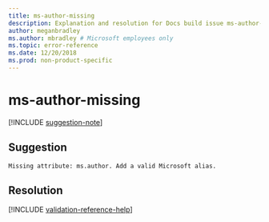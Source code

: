 ```yaml
---
title: ms-author-missing
description: Explanation and resolution for Docs build issue ms-author-missing
author: meganbradley
ms.author: mbradley # Microsoft employees only
ms.topic: error-reference
ms.date: 12/20/2018
ms.prod: non-product-specific
---
```

# ms-author-missing

[!INCLUDE [suggestion-note](includes/suggestion-note.md)]

## Suggestion

`Missing attribute: ms.author. Add a valid Microsoft alias.`

## Resolution

<!--make sure to add this file to your includes folder and verify the path-->
[!INCLUDE [validation-reference-help](includes/validation-reference-help.md)]